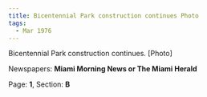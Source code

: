 ```yaml
---  
title: Bicentennial Park construction continues Photo  
tags:  
  - Mar 1976  
---  
```

  
Bicentennial Park construction continues. [Photo]  
  
Newspapers: **Miami Morning News or The Miami Herald**  
  
Page: **1**, Section: **B** 
